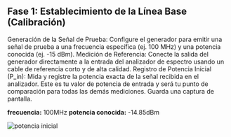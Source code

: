 ## Fase 1: Establecimiento de la Línea Base (Calibración)
Generación de la Señal de Prueba: Configure el generador para emitir una señal de prueba  a una frecuencia específica (ej. 100 MHz) y una potencia conocida (ej. -15 dBm).
Medición de Referencia: Conecte la salida del generador directamente a la entrada del analizador de espectro usando un cable de referencia corto y de alta calidad.
Registro de Potencia Inicial (P_in): Mida y registre la potencia exacta de la señal recibida en el analizador. Este es tu valor de potencia de entrada y será tu punto de comparación para todas las demás mediciones. Guarda una captura de pantalla.


**frecuencia:** 100MHz
**potencia conocida:** -14.85dBm

![potencia inicial](Registro_de_Potencia_Inicialg)
